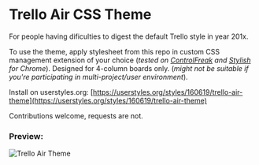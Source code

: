 # Trello Air CSS Theme

For people having dificulties to digest the default Trello style in year 201x.

To use the theme, apply stylesheet from this repo in custom CSS management extension of your choice (_tested on [ControlFreak](https://chrome.google.com/webstore/detail/control-freak/jgnchehlaggacipokckdlbdemfeohdhc) and [Stylish](https://chrome.google.com/webstore/detail/stylish-custom-themes-for/fjnbnpbmkenffdnngjfgmeleoegfcffe?hl=en) for Chrome_). Designed for 4-column boards only. (_might not be suitable if you're participating in multi-project/user environment_).

Install on userstyles.org:
[https://userstyles.org/styles/160619/trello-air-theme](https://userstyles.org/styles/160619/trello-air-theme)

Contributions welcome, requests are not.

### Preview:

![Trello Air Theme](https://i.imgur.com/w7vaeI0.png)
